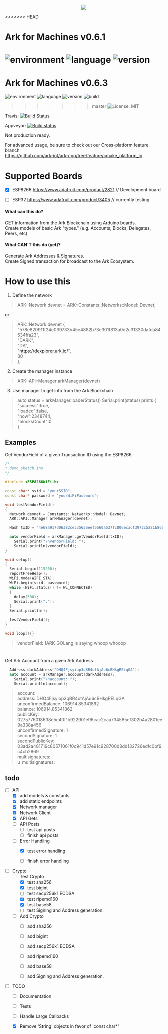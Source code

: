 <p align="center">
  <img src="https://github.com/sleepdefic1t/ark-cpp/blob/master/ark_cpp_logo.png"/>
</p>

<<<<<<< HEAD
# Ark for Machines v0.6.1  

![environment](https://img.shields.io/badge/environment-arduino-15909C.svg?style=flat) 
![language](https://img.shields.io/badge/language-Cpp/C++-blue.svg?style=flat) 
![version](https://img.shields.io/badge/version-v0.6.1-orange.svg?style=flat)
=======
# Ark for Machines v0.6.3  

![environment](https://img.shields.io/badge/environment-arduino-15909C.svg?style=flat) 
![language](https://img.shields.io/badge/language-Cpp/C++-blue.svg?style=flat) 
![version](https://img.shields.io/badge/version-v0.6.3-orange.svg?style=flat)
![build](https://img.shields.io/badge/build-passing-159C40.svg?style=flat) 
>>>>>>> master
![License: MIT](https://img.shields.io/badge/license-MIT-BE90D4.svg?style=flat)  

Travis: [![Build Status](https://travis-ci.org/ciband/Ark-Cpp.svg?branch=feature%2Fcmake)](https://travis-ci.org/ciband/Ark-Cpp)

Appveyor: [![Build status](https://ci.appveyor.com/api/projects/status/guny8h1g0jqfog45/branch/feature/cmake?svg=true)](https://ci.appveyor.com/project/ciband/ark-cpp/branch/feature/cmake)


Not production ready.  

For advanced usage, be sure to check out our Cross-platform feature branch  
https://github.com/ark-iot/ark-cpp/tree/feature/cmake_platform_io

# Supported Boards
- [X] ESP8266 https://www.adafruit.com/product/2821   // Development board
- [ ] ESP32 https://www.adafruit.com/product/3405     // currently testing


#### What can this do?  
GET information from the Ark Blockchain using Arduino boards.  
Create models of basic Ark "types." (e.g. Accounts, Blocks, Delegates, Peers, etc)  

#### What CAN'T this do (yet)?  
Generate Ark Addresses & Signatures.  
Create Signed transaction for broadcast to the Ark Ecosystem.  


# How to use this

1) Define the network  
>  ARK::Network devnet = ARK::Constants::Networks::Model::Devnet;  

or  

> ARK::Network devnet {  
  "578e820911f24e039733b45e4882b73e301f813a0d2c31330dafda84534ffa23",  
  "DARK",  
  "DѦ",  
  "https://dexplorer.ark.io/",  
  30  
};  



2) Create the manager instance  
> ARK::API::Manager arkManager(devnet)  

3) Use manager to get info from the Ark Blockchain  
> auto status = arkManager.loaderStatus()
> Serial.print(status) 
> prints {  
  "success":true,  
  "loaded":false,  
  "now":2348744,  
  "blocksCount":0  
}  



## Examples

Get VendorField of a given Transaction ID using the ESP8266
```cpp
/*
* demo_sketch.ino
*/

#include <ESP8266WiFi.h>

const char* ssid = "yourSSID";
const char* password = "yourWiFiPassword";

void testVendorField()
{
  Network devnet = Constants::Networks::Model::Devnet;
  ARK::API::Manager arkManager(devnet);

  Hash txID = "4e68a917d06382ce335656eef5560a537fc806ecadf3972c5221b86babecc63e";

  auto vendorField = arkManager.getVendorField(txID);
    Serial.print("\nvendorField: ");
    Serial.println(vendorField);
}

void setup()
{
  Serial.begin(115200);
  reportFreeHeap();
  WiFi.mode(WIFI_STA);
  WiFi.begin(ssid, password);
  while (WiFi.status() != WL_CONNECTED)
  {
    delay(500);
    Serial.print(".");
  }
  Serial.println();

  testVendorField();
}

void loop(){}

```
> vendorField: 1ARK-GOLang is saying whoop whooop  


#

Get Ark Account from a given Ark Address
```cpp
  Address darkAddress("DHQ4Fjsyiop3qBR4otAjAu6cBHkgRELqGA");
  auto account = arkManager.account(darkAddress);
    Serial.print("\naccount: ");
    Serial.println(account);
```
> account:  
> address: DHQ4Fjsyiop3qBR4otAjAu6cBHkgRELqGA  
> unconfirmedBalance: 106914.85341862  
> balance: 106914.85341862  
> publicKey: 0275776018638e5c40f1b922901e96cac2caa734585ef302b4a2801ee9a338a456  
> unconfirmedSignature: 1  
> secondSignature: 1  
> secondPublicKey: 03ad2a481719c80571061f0c941d57e91c928700d8dd132726edfc0bf9c4cb2869  
> multisignatures:  
> u_multisignatures:  


## todo

- [ ] API
  - [x] add models & constants
  - [x] add static endpoints
  - [x] Network manager
  - [X] Network Client
  - [X] API Gets
  - [ ] API Posts
    - [ ] test api posts
    - [ ] finish api posts
  - [ ] Error Handling
    - [X] test error handling
    - [ ] finish error handling


- [ ] Crypto
  - [ ] Test Crypto
    - [X] test sha256
    - [X] test bigint
    - [ ] test secp256k1 ECDSA
    - [X] test ripemd160
    - [X] test base58
    - [ ] test Signing and Address generation.
  - [ ] Add Crypto
    - [ ] add sha256
    - [ ] add bigint
    - [ ] add secp256k1 ECDSA
    - [ ] add ripemd160
    - [ ] add base58
    - [ ] add Signing and Address generation.


- [ ] TODO
  - [ ] Documentation 
  - [ ] Tests 
  - [ ] Handle Large Callbacks 
  - [X] Remove 'String' objects in favor of 'const char*'

